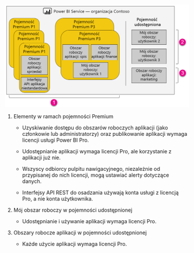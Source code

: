 ![](media/powerbi-premium-illustration/premium-chart.png "Ilustracja przedstawiająca usługę Power BI Premium")

1. Elementy w ramach pojemności Premium
   
   * Uzyskiwanie dostępu do obszarów roboczych aplikacji (jako członkowie lub administratorzy) oraz publikowanie aplikacji wymaga licencji usługi Power BI Pro.

   * Udostępnianie aplikacji wymaga licencji Pro, ale korzystanie z aplikacji już nie.

   * Wszyscy odbiorcy pulpitu nawigacyjnego, niezależnie od przypisanej do nich licencji, mogą ustawiać alerty dotyczące danych.

   * Interfejsy API REST do osadzania używają konta usługi z licencją Pro, a nie konta użytkownika.

2. Mój obszar roboczy w pojemności udostępnionej
   
   * Udostępnianie i używanie aplikacji wymaga licencji Pro.

3. Obszary robocze aplikacji w pojemności udostępnionej
   
   * Każde użycie aplikacji wymaga licencji Pro.

